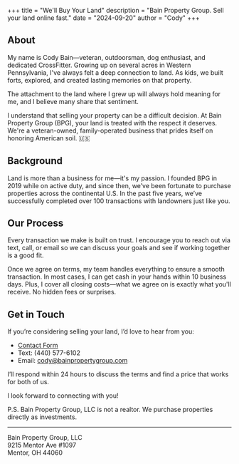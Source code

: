 +++
title = "We'll Buy Your Land"
description = "Bain Property Group. Sell your land online fast."
date = "2024-09-20"
author = "Cody"
+++
## About
My name is Cody Bain—veteran, outdoorsman, dog enthusiast, and dedicated CrossFitter. Growing up on several acres in Western Pennsylvania, I've always felt a deep connection to land. As kids, we built forts, explored, and created lasting memories on that property.

The attachment to the land where I grew up will always hold meaning for me, and I believe many share that sentiment.

I understand that selling your property can be a difficult decision. At Bain Property Group (BPG), your land is treated with the respect it deserves. We're a veteran-owned, family-operated business that prides itself on honoring American soil. 🇺🇸

## Background
Land is more than a business for me—it's my passion. I founded BPG in 2019 while on active duty, and since then, we’ve been fortunate to purchase properties across the continental U.S. In the past five years, we’ve successfully completed over 100 transactions with landowners just like you.

## Our Process
Every transaction we make is built on trust. I encourage you to reach out via text, call, or email so we can discuss your goals and see if working together is a good fit.

Once we agree on terms, my team handles everything to ensure a smooth transaction. In most cases, I can get cash in your hands within 10 business days. Plus, I cover all closing costs—what we agree on is exactly what you'll receive. No hidden fees or surprises.

## Get in Touch
If you’re considering selling your land, I’d love to hear from you:

* [Contact Form](/contact.md)
* Text: (440) 577-6102
* Email: cody@bainpropertygroup.com

I’ll respond within 24 hours to discuss the terms and find a price that works for both of us.

I look forward to connecting with you!

P.S. Bain Property Group, LLC is not a realtor. We purchase properties directly as investments.

---
Bain Property Group, LLC\
9215 Mentor Ave #1097\
Mentor, OH 44060